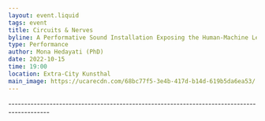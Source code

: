 ```yaml
---
layout: event.liquid
tags: event
title: Circuits & Nerves
byline: A Performative Sound Installation Exposing the Human-Machine Leaky Boundaries
type: Performance
author: Mona Hedayati (PhD)
date: 2022-10-15
time: 19:00
location: Extra-City Kunsthal
main_image: https://ucarecdn.com/68bc77f5-3e4b-417d-b14d-619b5da6ea53/
---
```

\-﻿------------------------------------------------------------------------------------------